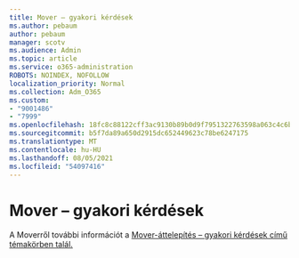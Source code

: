 ```yaml
---
title: Mover – gyakori kérdések
ms.author: pebaum
author: pebaum
manager: scotv
ms.audience: Admin
ms.topic: article
ms.service: o365-administration
ROBOTS: NOINDEX, NOFOLLOW
localization_priority: Normal
ms.collection: Adm_O365
ms.custom:
- "9001486"
- "7999"
ms.openlocfilehash: 18fc8c88122cff3ac9130b89b0d9f7951322763598a063c4c6b2ff737289599e
ms.sourcegitcommit: b5f7da89a650d2915dc652449623c78be6247175
ms.translationtype: MT
ms.contentlocale: hu-HU
ms.lasthandoff: 08/05/2021
ms.locfileid: "54097416"
---
```

# <a name="mover-faq"></a>Mover – gyakori kérdések

A Moverről további információt a [Mover-áttelepítés – gyakori kérdések című témakörben talál.](https://docs.microsoft.com/sharepointmigration/mover-migration-faq)
